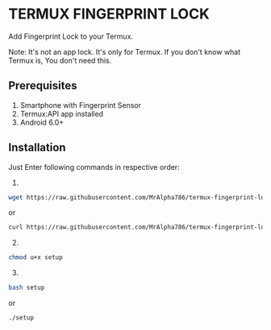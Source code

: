 # TERMUX FINGERPRINT LOCK
Add Fingerprint Lock to your Termux.

Note: It's not an app lock. It's only for Termux.
      If you don't know what Termux is, You don't need this.

## Prerequisites
1. Smartphone with Fingerprint Sensor
2. Termux:API app installed
3. Android 6.0+

## Installation
Just Enter following commands in respective order:

1.

```bash
wget https://raw.githubusercontent.com/MrAlpha786/termux-fingerprint-lock/master/setup?token=AN43OAM2CBMHVOMZXMLHHK256BK2K
```
or

```bash
curl https://raw.githubusercontent.com/MrAlpha786/termux-fingerprint-lock/master/setup?token=AN43OAM2CBMHVOMZXMLHHK256BK2K
```

2.  
```bash
chmod u+x setup
```

3.
```bash
bash setup
```

or

```bash
./setup
```
